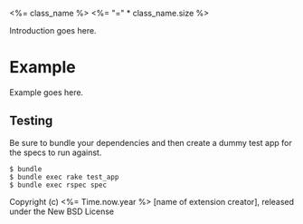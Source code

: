 <%= class_name %>
<%= "=" * class_name.size %>

Introduction goes here.


Example
=======

Example goes here.

Testing
-------

Be sure to bundle your dependencies and then create a dummy test app for the specs to run against.

    $ bundle
    $ bundle exec rake test_app
    $ bundle exec rspec spec

Copyright (c) <%= Time.now.year %> [name of extension creator], released under the New BSD License
